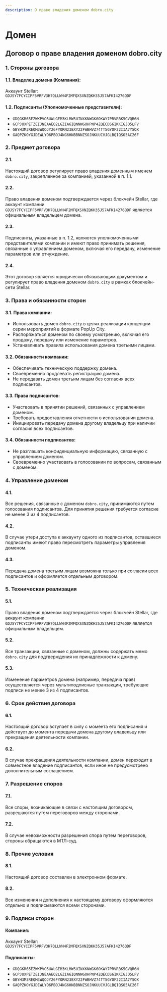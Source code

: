 ```yaml
---
description: О праве владения доменом dobro.city
---
```


# Домен

## Договор о праве владения доменом dobro.city

### 1. Стороны договора

#### 1.1. Владелец домена (Компания):

Аккаунт Stellar: `GDJSY7FCYCIPF5VRFV3H7QLLWH4F2MFQXSXNZQKH35J57AFKI4276QDF`

#### 1.2. Подписанты (Уполномоченные представители):

* `GDQGKR65EZWKPVO5UWLGEM3KLMW5UINXKNWGK6OKAY7PRVRBK5GVQR6N`
* `GCPJUXPETZEIJNEAAEO2LGZIA6IQNNWGOHPNP4ZQECDS6IKKIGJO5LFV`
* `GBYH3M3REQM3WQOJY26FYORN23EXY22FWBHVZ74TT5GYOF22IIA7YSOX`
* `GAQPZKOYGJDEWLYO6PBOJ4NG6HNBBNNZSOJNKUUCVJGLBQIQSO5AC26F`

### 2. Предмет договора

#### 2.1.

Настоящий договор регулирует право владения доменным именем `dobro.city`, закрепленное за компанией, указанной в п. 1.1.

#### 2.2.

Право владения доменом подтверждается через блокчейн Stellar, где аккаунт компании `GDJSY7FCYCIPF5VRFV3H7QLLWH4F2MFQXSXNZQKH35J57AFKI4276QDF` является официальным владельцем домена.

#### 2.3.

Подписанты, указанные в п. 1.2, являются уполномоченными представителями компании и имеют право принимать решения, связанные с управлением доменом, включая его передачу, изменение параметров или отчуждение.

#### 2.4.

Этот договор является юридически обязывающим документом и регулирует право владения доменом `dobro.city` в рамках блокчейн-сети Stellar.

### 3. Права и обязанности сторон

#### 3.1. Права компании:

* Использовать домен `dobro.city` в целях реализации концепции серии мероприятий в формате PopUp City.
* Распоряжаться доменом по своему усмотрению, включая его продажу, передачу или изменение параметров.
* Устанавливать правила использования домена третьими лицами.

#### 3.2. Обязанности компании:

* Обеспечивать техническую поддержку домена.
* Своевременно продлевать регистрацию домена.
* Не передавать домен третьим лицам без согласия всех подписантов.

#### 3.3. Права подписантов:

* Участвовать в принятии решений, связанных с управлением доменом.
* Требовать предоставления отчетности о использовании домена.
* Инициировать передачу домена другому владельцу при наличии согласия всех подписантов.

#### 3.4. Обязанности подписантов:

* Не разглашать конфиденциальную информацию, связанную с управлением доменом.
* Своевременно участвовать в голосовании по вопросам, связанным с доменом.

### 4. Управление доменом

#### 4.1.

Все решения, связанные с доменом `dobro.city`, принимаются путем голосования подписантов. Для принятия решения требуется согласие не менее 3 из 4 подписантов.

#### 4.2.

В случае утери доступа к аккаунту одного из подписантов, оставшиеся подписанты имеют право пересмотреть параметры управления доменом.

#### 4.3.

Передача домена третьим лицам возможна только при согласии всех подписантов и оформляется отдельным договором.

### 5. Техническая реализация

#### 5.1.

Право владения доменом подтверждается через блокчейн Stellar, где аккаунт компании `GDJSY7FCYCIPF5VRFV3H7QLLWH4F2MFQXSXNZQKH35J57AFKI4276QDF` является официальным владельцем.

#### 5.2.

Все транзакции, связанные с доменом, должны содержать мемо `dobro.city` для подтверждения их принадлежности к домену.

#### 5.3.

Изменение параметров домена (например, передача прав) осуществляется через мультиподписные транзакции, требующие подписи не менее 3 из 4 подписантов.

### 6. Срок действия договора

#### 6.1.

Настоящий договор вступает в силу с момента его подписания и действует до момента передачи домена другому владельцу или прекращения деятельности компании.

#### 6.2.

В случае прекращения деятельности компании, домен переходит в совместное владение подписантов, если иное не предусмотрено дополнительным соглашением.

### 7. Разрешение споров

#### 7.1.

Все споры, возникающие в связи с настоящим договором, разрешаются путем переговоров между сторонами.

#### 7.2.

В случае невозможности разрешения спора путем переговоров, стороны обращаются в МТЛ-суд.

### 8. Прочие условия

#### 8.1.

Настоящий договор составлен в электронном формате.

#### 8.2.

Все изменения и дополнения к настоящему договору оформляются отдельно и подписываются всеми сторонами.

### 9. Подписи сторон

#### Компания:

Аккаунт Stellar: `GDJSY7FCYCIPF5VRFV3H7QLLWH4F2MFQXSXNZQKH35J57AFKI4276QDF`

#### Подписанты:

* `GDQGKR65EZWKPVO5UWLGEM3KLMW5UINXKNWGK6OKAY7PRVRBK5GVQR6N`
* `GCPJUXPETZEIJNEAAEO2LGZIA6IQNNWGOHPNP4ZQECDS6IKKIGJO5LFV`
* `GBYH3M3REQM3WQOJY26FYORN23EXY22FWBHVZ74TT5GYOF22IIA7YSOX`
* `GAQPZKOYGJDEWLYO6PBOJ4NG6HNBBNNZSOJNKUUCVJGLBQIQSO5AC26F`
